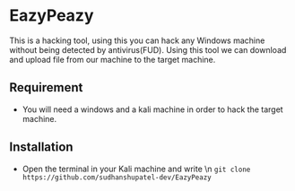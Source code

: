 # EazyPeazy
This is a hacking tool, using this you can hack any Windows machine without being detected by antivirus(FUD). Using this tool we can download and upload file from our machine to the target machine.

## Requirement 
* You will need a windows and a kali machine in order to hack the target machine.

## Installation
- Open the terminal in your Kali machine and write \n
  `git clone https://github.com/sudhanshupatel-dev/EazyPeazy`
